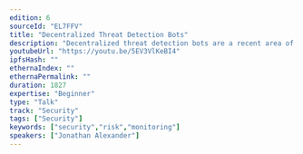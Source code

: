 ```yaml
---
edition: 6
sourceId: "EL7FFV"
title: "Decentralized Threat Detection Bots"
description: "Decentralized threat detection bots are a recent area of research and development for protecting the ecosystem. This talk will cover concepts and recent research on detection bots and implementation patterns including heuristic-based, time-series based, multi-block, and TX simulation. Examples involving prior exploits will be included, as well as tools, limitations, the potential for automated threat prevention, and areas for further research."
youtubeUrl: "https://youtu.be/5EV3VlKeBI4"
ipfsHash: ""
ethernaIndex: ""
ethernaPermalink: ""
duration: 1827
expertise: "Beginner"
type: "Talk"
track: "Security"
tags: ["Security"]
keywords: ["security","risk","monitoring"]
speakers: ["Jonathan Alexander"]
---
```

